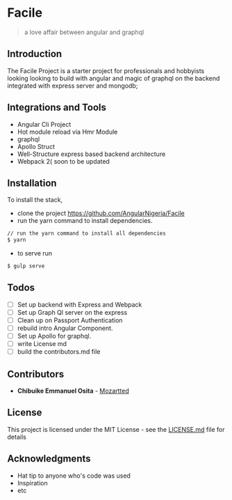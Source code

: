 # Facile
>a love affair between angular and graphql

## Introduction
The Facile Project is a starter project for professionals and hobbyists looking looking to build with angular and magic of graphql on the backend integrated with express server and mongodb;

## Integrations and Tools
- Angular Cli Project
- Hot module reload via Hmr Module
- graphql
- Apollo Struct
- Well-Structure express based backend architecture
- Webpack 2( soon to be updated

## Installation
To install the stack,
- clone the project https://github.com/AngularNigeria/Facile
- run the yarn command to install dependencies.
```bash
// run the yarn command to install all dependencies
$ yarn
```
- to serve run
```bash
$ gulp serve
```

## Todos

- [ ] Set up backend with Express and Webpack
- [ ] Set up Graph Ql server on the express
- [ ] Clean up on Passport Authentication
- [ ] rebuild intro Angular Component.
- [ ] Set up Apollo for graphql.
- [ ] write License md
- [ ] build the contributors.md file

## Contributors

* **Chibuike Emmanuel Osita** - [Mozartted](https://github.com/Mozartted)

<!-- See also the list of [contributors](https://github.com/your/project/contributors) who participated in this project. -->

## License

This project is licensed under the MIT License - see the [LICENSE.md](LICENSE.md) file for details

## Acknowledgments

* Hat tip to anyone who's code was used
* Inspiration
* etc
